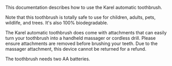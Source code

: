 This documentation describes how to use the Karel automatic toothbrush.

Note that this toothbrush is totally safe to use for children, adults, pets, wildlife, and trees. 
It's also 100% biodegradable. 

The Karel automatic toothbrush does come with attachments that 
can easily turn your toothbrush into a handheld massager or cordless drill.
Please ensure attachments are removed before brushing your teeth. 
Due to the massager attachment, this device cannot be returned for a refund.

The toothbrush needs two AA batteries. 